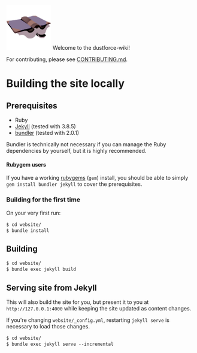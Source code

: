 ![Site Icon](/siteicon.png)
Welcome to the dustforce-wiki!

For contributing, please see [CONTRIBUTING.md](/CONTRIBUTING.md).

# Building the site locally

## Prerequisites

- Ruby
- [Jekyll](https://jekyllrb.com/) (tested with 3.8.5)
- [bundler](https://bundler.io/) (tested with 2.0.1)

Bundler is technically not necessary if you can manage the Ruby dependencies by yourself, but it is highly recommended.

#### Rubygem users

If you have a working [rubygems](https://rubygems.org/) (`gem`) install, you should be able to simply `gem install bundler jekyll` to cover the prerequisites.

### Building for the first time

On your very first run:
```
$ cd website/
$ bundle install
```

## Building

```
$ cd website/
$ bundle exec jekyll build
```

## Serving site from Jekyll

This will also build the site for you, but present it to you at `http://127.0.0.1:4000` while keeping the site updated as content changes.

If you're changing `website/_config.yml`, restarting `jekyll serve` is necessary to load those changes.

```
$ cd website/
$ bundle exec jekyll serve --incremental
```
